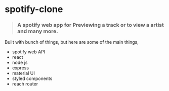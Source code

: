 # spotify-clone
>### A spotify web app for Previewing a track or to view a artist and many more.


Built with bunch of things, but here are some of the main things,
 - spotify web API
 - react
 - node js
 - express
 - material UI
 - styled components
 - reach router
